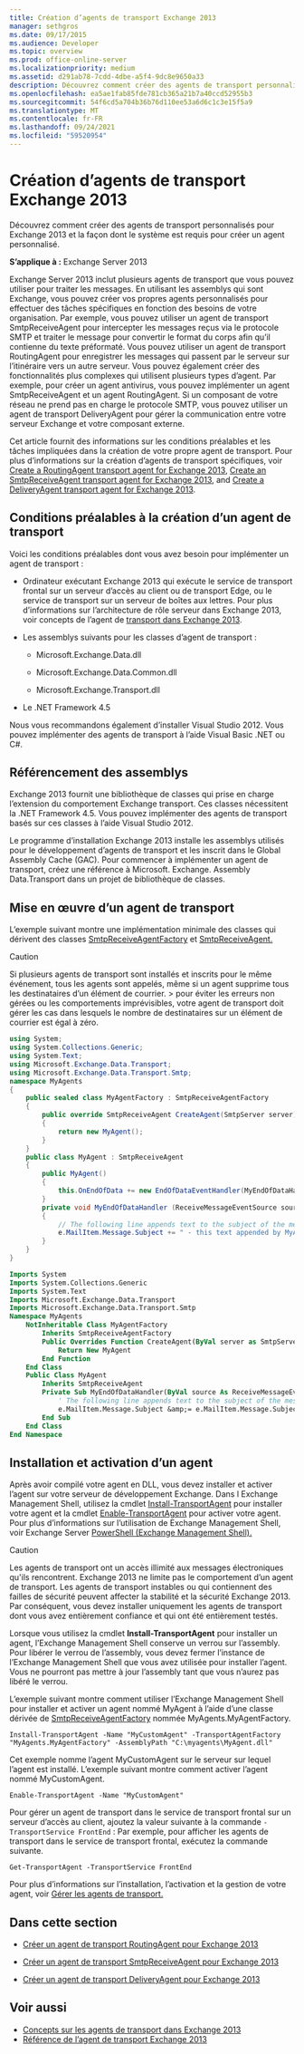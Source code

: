 ```yaml
---
title: Création d’agents de transport Exchange 2013
manager: sethgros
ms.date: 09/17/2015
ms.audience: Developer
ms.topic: overview
ms.prod: office-online-server
ms.localizationpriority: medium
ms.assetid: d291ab78-7cdd-4dbe-a5f4-9dc8e9650a33
description: Découvrez comment créer des agents de transport personnalisés pour Exchange 2013 et la façon dont le système est requis pour créer un agent personnalisé.
ms.openlocfilehash: ea5ae1fab85fde781cb365a21b7a40ccd52955b3
ms.sourcegitcommit: 54f6cd5a704b36b76d110ee53a6d6c1c3e15f5a9
ms.translationtype: MT
ms.contentlocale: fr-FR
ms.lasthandoff: 09/24/2021
ms.locfileid: "59520954"
---
```

# <a name="creating-transport-agents-for-exchange-2013"></a>Création d’agents de transport Exchange 2013

Découvrez comment créer des agents de transport personnalisés pour Exchange 2013 et la façon dont le système est requis pour créer un agent personnalisé.
  
**S’applique à :** Exchange Server 2013
  
Exchange Server 2013 inclut plusieurs agents de transport que vous pouvez utiliser pour traiter les messages. En utilisant les assemblys qui sont Exchange, vous pouvez créer vos propres agents personnalisés pour effectuer des tâches spécifiques en fonction des besoins de votre organisation. Par exemple, vous pouvez utiliser un agent de transport SmtpReceiveAgent pour intercepter les messages reçus via le protocole SMTP et traiter le message pour convertir le format du corps afin qu’il contienne du texte préformaté. Vous pouvez utiliser un agent de transport RoutingAgent pour enregistrer les messages qui passent par le serveur sur l’itinéraire vers un autre serveur. Vous pouvez également créer des fonctionnalités plus complexes qui utilisent plusieurs types d’agent. Par exemple, pour créer un agent antivirus, vous pouvez implémenter un agent SmtpReceiveAgent et un agent RoutingAgent. Si un composant de votre réseau ne prend pas en charge le protocole SMTP, vous pouvez utiliser un agent de transport DeliveryAgent pour gérer la communication entre votre serveur Exchange et votre composant externe. 
  
Cet article fournit des informations sur les conditions préalables et les tâches impliquées dans la création de votre propre agent de transport. Pour plus d’informations sur la création d’agents de transport spécifiques, voir [Create a RoutingAgent transport agent for Exchange 2013](how-to-create-a-routingagent-transport-agent-for-exchange-2013.md), [Create an SmtpReceiveAgent transport agent for Exchange 2013](how-to-create-an-smtpreceiveagent-transport-agent-for-exchange-2013.md), and [Create a DeliveryAgent transport agent for Exchange 2013](how-to-create-a-deliveryagent-transport-agent-for-exchange-2013.md).
  
## <a name="prerequisites-for-creating-a-transport-agent"></a>Conditions préalables à la création d’un agent de transport
<a name="bk_prerequisites"> </a>

Voici les conditions préalables dont vous avez besoin pour implémenter un agent de transport :
  
- Ordinateur exécutant Exchange 2013 qui exécute le service de transport frontal sur un serveur d’accès au client ou de transport Edge, ou le service de transport sur un serveur de boîtes aux lettres. Pour plus d’informations sur l’architecture de rôle serveur dans Exchange 2013, voir concepts de l’agent de [transport dans Exchange 2013](transport-agent-concepts-in-exchange-2013.md).
    
- Les assemblys suivants pour les classes d’agent de transport :
    
  - Microsoft.Exchange.Data.dll
    
  - Microsoft.Exchange.Data.Common.dll
    
  - Microsoft.Exchange.Transport.dll
    
- Le .NET Framework 4.5
    
Nous vous recommandons également d’installer Visual Studio 2012. Vous pouvez implémenter des agents de transport à l’aide Visual Basic .NET ou C#.
  
## <a name="referencing-the-assemblies"></a>Référencement des assemblys
<a name="bk_ReferenceAssemblies"> </a>

Exchange 2013 fournit une bibliothèque de classes qui prise en charge l’extension du comportement Exchange transport. Ces classes nécessitent la .NET Framework 4.5. Vous pouvez implémenter des agents de transport basés sur ces classes à l’aide Visual Studio 2012.
  
Le programme d’installation Exchange 2013 installe les assemblys utilisés pour le développement d’agents de transport et les inscrit dans le Global Assembly Cache (GAC). Pour commencer à implémenter un agent de transport, créez une référence à Microsoft. Exchange. Assembly Data.Transport dans un projet de bibliothèque de classes.
  
## <a name="implementing-a-transport-agent"></a>Mise en œuvre d’un agent de transport
<a name="bk_implementationExample"> </a>

L’exemple suivant montre une implémentation minimale des classes qui dérivent des classes [SmtpReceiveAgentFactory](https://msdn.microsoft.com/library/Microsoft.Exchange.Data.Transport.Smtp.SmtpReceiveAgentFactory.aspx) et [SmtpReceiveAgent.](https://msdn.microsoft.com/library/Microsoft.Exchange.Data.Transport.Smtp.SmtpReceiveAgent.aspx) 
  
> [!CAUTION]
> Si plusieurs agents de transport sont installés et inscrits pour le même événement, tous les agents sont appelés, même si un agent supprime tous les destinataires d’un élément de courrier. > pour éviter les erreurs non gérées ou les comportements imprévisibles, votre agent de transport doit gérer les cas dans lesquels le nombre de destinataires sur un élément de courrier est égal à zéro. 
  
```cs
using System;
using System.Collections.Generic;
using System.Text;
using Microsoft.Exchange.Data.Transport;
using Microsoft.Exchange.Data.Transport.Smtp;
namespace MyAgents
{
    public sealed class MyAgentFactory : SmtpReceiveAgentFactory
    {
        public override SmtpReceiveAgent CreateAgent(SmtpServer server)
        {
            return new MyAgent();
        }
    }
    public class MyAgent : SmtpReceiveAgent
    {
        public MyAgent()
        {
            this.OnEndOfData += new EndOfDataEventHandler(MyEndOfDataHandler);
        }
        private void MyEndOfDataHandler (ReceiveMessageEventSource source, EndOfDataEventArgs e)
        {
            // The following line appends text to the subject of the message that caused the event.
            e.MailItem.Message.Subject += " - this text appended by MyAgent";
        }
    }
}
```

```vb
Imports System
Imports System.Collections.Generic
Imports System.Text
Imports Microsoft.Exchange.Data.Transport
Imports Microsoft.Exchange.Data.Transport.Smtp
Namespace MyAgents
    NotInheritable Class MyAgentFactory
        Inherits SmtpReceiveAgentFactory
        Public Overrides Function CreateAgent(ByVal server as SmtpServer) As SmtpReceiveAgent
            Return New MyAgent
        End Function
    End Class
    Public Class MyAgent
        Inherits SmtpReceiveAgent
        Private Sub MyEndOfDataHandler(ByVal source As ReceiveMessageEventSource, ByVal e As EndOfDataEventArgs) Handles Me.OnEndOfData
            ' The following line appends text to the subject of the message that caused the event.
            e.MailItem.Message.Subject &amp;= e.MailItem.Message.Subject + " - this text appended by MyAgent"
        End Sub
    End Class
End Namespace
```

## <a name="installing-and-enabling-an-agent"></a>Installation et activation d’un agent
<a name="bk_InstallEnable"> </a>

Après avoir compilé votre agent en DLL, vous devez installer et activer l’agent sur votre serveur de développement Exchange. Dans l Exchange Management Shell, utilisez la cmdlet [Install-TransportAgent](https://technet.microsoft.com/library/aa997998.aspx) pour installer votre agent et la cmdlet [Enable-TransportAgent](https://technet.microsoft.com/library/bb124921.aspx) pour activer votre agent. Pour plus d’informations sur l’utilisation de Exchange Management Shell, voir Exchange Server [PowerShell (Exchange Management Shell).](https://docs.microsoft.com/powershell/exchange/exchange-server/exchange-management-shell?view=exchange-ps)
  
> [!CAUTION]
> Les agents de transport ont un accès illimité aux messages électroniques qu'ils rencontrent. Exchange 2013 ne limite pas le comportement d’un agent de transport. Les agents de transport instables ou qui contiennent des failles de sécurité peuvent affecter la stabilité et la sécurité Exchange 2013. Par conséquent, vous devez installer uniquement les agents de transport dont vous avez entièrement confiance et qui ont été entièrement testés. 
  
Lorsque vous utilisez la cmdlet **Install-TransportAgent** pour installer un agent, l’Exchange Management Shell conserve un verrou sur l’assembly. Pour libérer le verrou de l’assembly, vous devez fermer l’instance de l’Exchange Management Shell que vous avez utilisée pour installer l’agent. Vous ne pourront pas mettre à jour l’assembly tant que vous n’aurez pas libéré le verrou. 
  
L’exemple suivant montre comment utiliser l’Exchange Management Shell pour installer et activer un agent nommé MyAgent à l’aide d’une classe dérivée de [SmtpReceiveAgentFactory](https://msdn.microsoft.com/library/Microsoft.Exchange.Data.Transport.Smtp.SmtpReceiveAgentFactory.aspx) nommée MyAgents.MyAgentFactory. 
  
 `Install-TransportAgent -Name "MyCustomAgent" -TransportAgentFactory "MyAgents.MyAgentFactory" -AssemblyPath "C:\myagents\MyAgent.dll"`
  
Cet exemple nomme l’agent MyCustomAgent sur le serveur sur lequel l’agent est installé. L’exemple suivant montre comment activer l’agent nommé MyCustomAgent.
  
 `Enable-TransportAgent -Name "MyCustomAgent"`
  
Pour gérer un agent de transport dans le service de transport frontal sur un serveur d’accès au client, ajoutez la valeur suivante à la commande  `-TransportService FrontEnd` : Par exemple, pour afficher les agents de transport dans le service de transport frontal, exécutez la commande suivante.
  
 `Get-TransportAgent -TransportService FrontEnd`
  
Pour plus d’informations sur l’installation, l’activation et la gestion de votre agent, voir [Gérer les agents de transport.](https://technet.microsoft.com/library/bb125175%28v=exchg.150%29.aspx)
  
## <a name="in-this-section"></a>Dans cette section
<a name="bk_inthissection"> </a>

- [Créer un agent de transport RoutingAgent pour Exchange 2013](how-to-create-a-routingagent-transport-agent-for-exchange-2013.md)
    
- [Créer un agent de transport SmtpReceiveAgent pour Exchange 2013](how-to-create-an-smtpreceiveagent-transport-agent-for-exchange-2013.md)
    
- [Créer un agent de transport DeliveryAgent pour Exchange 2013](how-to-create-a-deliveryagent-transport-agent-for-exchange-2013.md)
    
## <a name="see-also"></a>Voir aussi

- [Concepts sur les agents de transport dans Exchange 2013](transport-agent-concepts-in-exchange-2013.md)   
- [Référence de l’agent de transport Exchange 2013](transport-agent-reference-for-exchange-2013.md)
    

